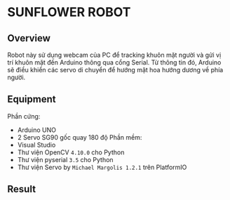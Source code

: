 # SUNFLOWER ROBOT

## Overview
Robot này sử dụng webcam của PC để tracking khuôn mặt người và gửi vị trí khuôn mặt đến Arduino thông qua cổng Serial. Từ thông tin đó, Arduino sẽ điều khiển các servo di chuyển để hướng mặt hoa hướng dương về phía người.
## Equipment
Phần cứng:
- Arduino UNO
- 2 Servo SG90 gốc quay 180 độ
Phần mềm:
- Visual Studio
- Thư viện OpenCV `4.10.0` cho Python
- Thư viện pyserial `3.5` cho Python
- Thư viện Servo by `Michael Margolis 1.2.1` trên PlatformIO 
## Result